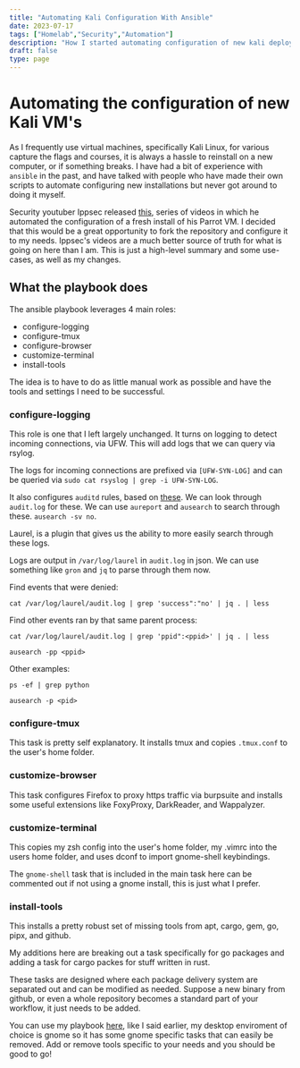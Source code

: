 ```yaml
---
title: "Automating Kali Configuration With Ansible"
date: 2023-07-17
tags: ["Homelab","Security","Automation"]
description: "How I started automating configuration of new kali deployments."
draft: false
type: page
---
```


# Automating the configuration of new Kali VM's

As I frequently use virtual machines, specifically Kali Linux, for various capture the flags and courses, it is always a hassle to reinstall on a new computer, or if something breaks. I have had a bit of experience with `ansible` in the past, and have talked with people who have made their own scripts to automate configuring new installations but never got around to doing it myself.

Security youtuber Ippsec released [this](https://www.youtube.com/playlist?list=PLidcsTyj9JXJVIFqyHBHzrRYKPpZYFjM8), series of videos in which he automated the configuration of a fresh install of his Parrot VM. I decided that this would be a great opportunity to fork the repository and configure it to my needs. Ippsec's videos are a much better source of truth for what is going on here than I am. This is just a high-level summary and some use-cases, as well as my changes. 

## What the playbook does

The ansible playbook leverages 4 main roles:

- configure-logging
- configure-tmux
- configure-browser
- customize-terminal
- install-tools

The idea is to have to do as little manual work as possible and have the tools and settings I need to be successful.

### configure-logging

This role is one that I left largely unchanged. It turns on logging to detect incoming connections, via UFW.  This will add logs that we can query via rsylog.

The logs for incoming connections are prefixed via `[UFW-SYN-LOG]` and can be queried via `sudo cat rsyslog | grep -i UFW-SYN-LOG`.

It also configures `auditd` rules, based on [these](https://github.com/gaberob/kali-ansible/blob/master/roles/configure-logging/files/audit.rules). We can look through `audit.log` for these. We can use `aureport` and `ausearch` to search through these. `ausearch -sv no`.

Laurel, is a plugin that gives us the ability to more easily search through these logs.

Logs are output in `/var/log/laurel` in `audit.log` in json. We can use something like `gron` and `jq` to parse through them now.

Find events that were denied: 

`cat /var/log/laurel/audit.log | grep 'success":"no' | jq . | less `

Find other events ran by that same parent process:
 
`cat /var/log/laurel/audit.log | grep 'ppid":<ppid>' | jq . | less`

`ausearch -pp <ppid>`

Other examples:

`ps -ef | grep python`

`ausearch -p <pid>`

### configure-tmux

This task is pretty self explanatory. It installs tmux and copies `.tmux.conf` to the user's home folder.

### customize-browser

This task configures Firefox to proxy https traffic via burpsuite and installs some useful extensions like FoxyProxy, DarkReader, and Wappalyzer.

### customize-terminal

This copies my zsh config into the user's home folder, my .vimrc into the users home folder, and uses dconf to import gnome-shell keybindings.

The `gnome-shell` task that is included in the main task here can be commented out if not using a gnome install, this is just what I prefer.

### install-tools

This installs a pretty robust set of missing tools from apt, cargo, gem, go, pipx, and github.

My additions here are breaking out a task specifically for go packages and adding a task for cargo packes for stuff written in rust.

These tasks are designed where each package delivery system are separated out and can be modified as needed. Suppose a new binary from github, or even a whole repository becomes a standard part of your workflow, it just needs to be added.


You can use my playbook [here](https://github.com/gaberob/kali-ansible), like I said earlier, my desktop enviroment of choice is gnome so it has some gnome specific tasks that can easily be removed. Add or remove tools specific to your needs and you should be good to go!
